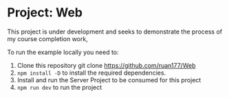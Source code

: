 # Project: Web

This project is under development and seeks to demonstrate the process of my course completion work, 

To run the example locally you need to:

1. Clone this repository git clone https://github.com/ruan177/Web
2. `npm install -D`  to install the required dependencies.
3.  Install and run the Server Project to be consumed for this project
4. `npm run dev` to run the project

